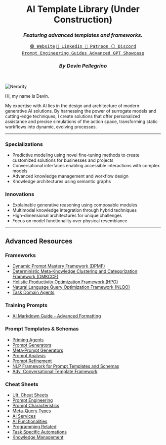 <div align="center">
  <h1>AI Template Library (Under Construction)</h1>
  <h3><i>Featuring advanced templates and frameworks.</i></h3>
  <a href="https://nerority.com"><kbd>🟢 Website</kbd></a>
  <a href="https://www.linkedin.com/in/devin-pellegrino-gt/"><kbd>🔵 LinkedIn </kbd></a>
  <a href="https://www.patreon.com/Nerority"><kbd> 🔴 Patreon </kbd></a>
  <a href="https://discord.gg/jBKjsqA6pb"><kbd> ⚪ Discord </kbd></a>
  <br>
  <a href="https://github.com/nerority/Prompt-Engineering-Mastery"><kbd> Prompt Engineering Guides </kbd></a>
  <a href="https://github.com/nerority/Advanced-GPTs"><kbd> Advanced GPT Showcase </kbd></a>
  <h3><i>By Devin Pellegrino</i></h3>
</div>

</br>

![Nerority](https://github.com/nerority/Advanced-GPTs/assets/80237923/e99891a8-9645-4e9b-a22c-7fca73177882)

Hi, my name is Devin.

My expertise with AI lies in the design and architecture of modern generative AI solutions. By harnessing the power of surrogate models and cutting-edge techniques, I create solutions that offer personalized assistance and precise simulations of the action space, transforming static workflows into dynamic, evolving processes.

---

### Specializations

- Predictive modeling using novel fine-tuning methods to create customized solutions for businesses and projects
- Conversational interfaces enabling accessible interactions with complex models
- Advanced knowledge management and workflow design
- Knowledge architectures using semantic graphs

### Innovations

- Explainable generative reasoning using composable modules
- Multimodal knowledge integration through hybrid techniques
- High-dimensional architectures for unique challenges
- Focus on model functionality over physical resemblance

---

## Advanced Resources

### Frameworks

- [Dynamic Prompt Mastery Framework (DPMF)](https://github.com/nerority/AI-Portfolio/wiki/FW-%7C-Dynamic-Prompt-Mastery-Framework-(DPMF))
- [Deterministic Meta‐Knowledge Clustering and Categorization Framework (DMKCCF)](https://github.com/nerority/AI-Portfolio/wiki/FW-%7C-Deterministic-Meta%E2%80%90Knowledge-Clustering-and-Categorization-Framework-(DMKCCF))
- [Holistic Productivity Optimization Framework (HPO)](https://github.com/nerority/AI-Portfolio/wiki/FW-%7C-Holistic-Productivity-Optimization-Framework-(HPO))
- [Natural Language Query Optimization Framework (NLQO)](https://github.com/nerority/AI-Portfolio/wiki/FW-%7C-Natural-Language-Query-Optimization-Framework-(NLQO))
- [Task Domain Agents](https://github.com/nerority/AI-Portfolio/wiki/A%E2%80%90TD-%7C-Task-Domain-Agents)

### Training Prompts

- [AI Markdown Guide - Advanced Formatting](https://github.com/nerority/AI-Portfolio/wiki/G-%7C-AI-Markdown-Formatting-Guide-(AMDG))

### Prompt Templates & Schemas

- [Priming Agents](https://github.com/nerority/AI-Portfolio/wiki/PT-%7C-Priming-Agents)
- [Prompt Generators](https://github.com/nerority/AI-Portfolio/wiki/PT-%7C-Prompt-Generators)
- [Meta‐Prompt Generators](https://github.com/nerority/AI-Portfolio/wiki/PT-%7C-Meta%E2%80%90Prompt-Generators)
- [Prompt Analysis](https://github.com/nerority/AI-Portfolio/wiki/PT-%7C-Prompt-Analysis)
- [Prompt Refinement](https://github.com/nerority/AI-Portfolio/wiki/PT-%7C-Prompt-Refinement)
- [NLP Framework for Prompt Templates and Schemas](https://github.com/nerority/AI-Portfolio/wiki/R%E2%80%90PD-%7C-NLP-Framework-for-Prompt-Templates-and-Schemas)
- [Adv. Conversational Template Framework](https://github.com/nerority/AI-Portfolio/wiki/R%E2%80%90PD-%7C-Advanced-Conversational-Template-Framework-(ACTF))

### Cheat Sheets

- [Ult. Cheat Sheets](https://github.com/nerority/AI-Portfolio/wiki/R%E2%80%90CS-%7C-Ultimate-Cheat-Sheets)
- [Prompt Engineering](https://github.com/nerority/AI-Portfolio/wiki/R%E2%80%90CS-%7C-Prompt-Engineering)
- [Prompt Characteristics](https://github.com/nerority/AI-Portfolio/wiki/R%E2%80%90CS-%E2%80%90-Prompt-Characteristics)
- [Meta-Query Types](https://github.com/nerority/AI-Portfolio/wiki/R%E2%80%90CS-%E2%80%90-Meta%E2%80%90Query-Types)
- [AI Services](https://github.com/nerority/AI-Portfolio/wiki/R%E2%80%90CS-%7C-AI-Services)
- [AI Functionalities](https://github.com/nerority/AI-Portfolio/wiki/R%E2%80%90CS-%7C-AI-Functionalities)
- [Programming Related](https://github.com/nerority/AI-Portfolio/wiki/R%E2%80%90CS-%7C-Programming)
- [Task Specific Automations](https://github.com/nerority/AI-Portfolio/wiki/R%E2%80%90CS-%7C-Task-Specific-Automations)
- [Knowledge Management](https://github.com/nerority/AI-Portfolio/wiki/R%E2%80%90CS-%7C-Knowledge-Management)
